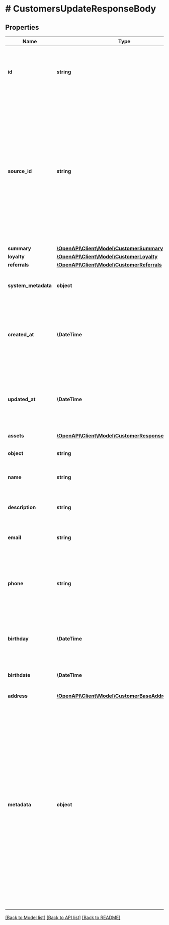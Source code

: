 # # CustomersUpdateResponseBody

## Properties

Name | Type | Description | Notes
------------ | ------------- | ------------- | -------------
**id** | **string** | The ID of an existing customer that will be linked to redemption in this request. | [optional]
**source_id** | **string** | A unique identifier of the customer who validates a voucher. It can be a customer ID or email from a CRM system, database, or a third-party service. If you also pass a customer ID (unique ID assigned by Voucherify), the source ID will be ignored. | [optional]
**summary** | [**\OpenAPI\Client\Model\CustomerSummary**](CustomerSummary.md) |  | [optional]
**loyalty** | [**\OpenAPI\Client\Model\CustomerLoyalty**](CustomerLoyalty.md) |  | [optional]
**referrals** | [**\OpenAPI\Client\Model\CustomerReferrals**](CustomerReferrals.md) |  | [optional]
**system_metadata** | **object** | Object used to store system metadata information. | [optional]
**created_at** | **\DateTime** | Timestamp representing the date and time when the customer was created. The value is shown in the ISO 8601 format. | [optional]
**updated_at** | **\DateTime** | Timestamp representing the date and time when the customer was updated. The value is shown in the ISO 8601 format. | [optional]
**assets** | [**\OpenAPI\Client\Model\CustomerResponseDataAssets**](CustomerResponseDataAssets.md) |  | [optional]
**object** | **string** | The type of the object represented by JSON. | [optional] [default to 'customer']
**name** | **string** | Customer&#39;s first and last name. | [optional]
**description** | **string** | An arbitrary string that you can attach to a customer object. | [optional]
**email** | **string** | Customer&#39;s email address. | [optional]
**phone** | **string** | Customer&#39;s phone number. This parameter is mandatory when you try to send out codes to customers via an SMS channel. | [optional]
**birthday** | **\DateTime** | &#x60;Deprecated&#x60;. ~~Customer&#39;s birthdate; format YYYY-MM-DD~~. | [optional]
**birthdate** | **\DateTime** | Customer&#39;s birthdate; format YYYY-MM-DD. | [optional]
**address** | [**\OpenAPI\Client\Model\CustomerBaseAddress**](CustomerBaseAddress.md) |  | [optional]
**metadata** | **object** | A set of custom key/value pairs that you can attach to a customer. The metadata object stores all custom attributes assigned to the customer. It can be useful for storing additional information about the customer in a structured format. This metadata can be used for validating whether the customer qualifies for a discount or it can be used in building customer segments. | [optional]

[[Back to Model list]](../../README.md#models) [[Back to API list]](../../README.md#endpoints) [[Back to README]](../../README.md)
